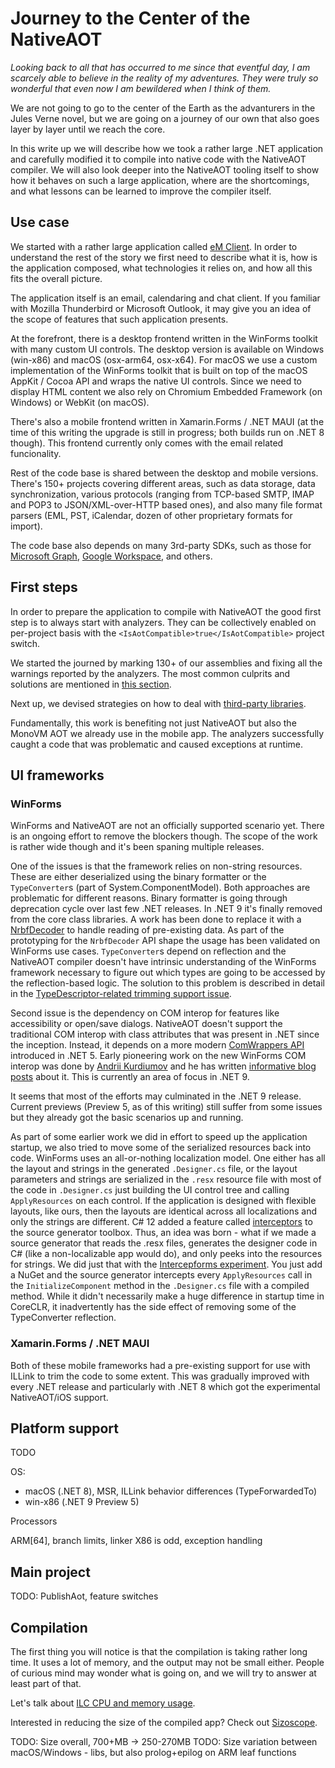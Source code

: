 # Journey to the Center of the NativeAOT

_Looking back to all that has occurred to me since that eventful day, I am scarcely able to believe in the reality of my adventures. They were truly so wonderful that even now I am bewildered when I think of them._

We are not going to go to the center of the Earth as the advanturers in the Jules Verne novel, but we are going on a journey of our own that also goes layer by layer until we reach the core.

In this write up we will describe how we took a rather large .NET application and carefully modified it to compile into native code with the NativeAOT compiler. We will also look deeper into the NativeAOT tooling itself to show how it behaves on such a large application, where are the shortcomings, and what lessons can be learned to improve the compiler itself.

## Use case

We started with a rather large application called [eM Client](http://www.emclient.com). In order to understand the rest of the story we first need to describe what it is, how is the application composed, what technologies it relies on, and how all this fits the overall picture.

The application itself is an email, calendaring and chat client. If you familiar with Mozilla Thunderbird or Microsoft Outlook, it may give you an idea of the scope of features that such application presents.

At the forefront, there is a desktop frontend written in the WinForms toolkit with many custom UI controls. The desktop version is available on Windows (win-x86) and macOS (osx-arm64, osx-x64). For macOS we use a custom implementation of the WinForms toolkit that is built on top of the macOS AppKit / Cocoa API and wraps the native UI controls. Since we need to display HTML content we also rely on Chromium Embedded Framework (on Windows) or WebKit (on macOS).

There's also a mobile frontend written in Xamarin.Forms / .NET MAUI (at the time of this writing the upgrade is still in progress; both builds run on .NET 8 though). This frontend currently only comes with the email related funcionality.

Rest of the code base is shared between the desktop and mobile versions. There's 150+ projects covering different areas, such as data storage, data synchronization, various protocols (ranging from TCP-based SMTP, IMAP and POP3 to JSON/XML-over-HTTP based ones), and also many file format parsers (EML, PST, iCalendar, dozen of other proprietary formats for import).

The code base also depends on many 3rd-party SDKs, such as those for [Microsoft Graph](https://github.com/microsoftgraph/msgraph-sdk-dotnet), [Google Workspace](https://github.com/googleapis/google-api-dotnet-client), and others.

## First steps

In order to prepare the application to compile with NativeAOT the good first step is to always start with analyzers. They can be collectively enabled on per-project basis with the `<IsAotCompatible>true</IsAotCompatible>` project switch.

We started the journed by marking 130+ of our assemblies and fixing all the warnings reported by the analyzers. The most common culprits and solutions are mentioned in [this section](https://github.com/filipnavara/nativeaot-notes/blob/main/third-party-libraries.md#updating-libraries-to-be-aot-compatible).

Next up, we devised strategies on how to deal with [third-party libraries](https://github.com/filipnavara/nativeaot-notes/blob/main/third-party-libraries.md).

Fundamentally, this work is benefiting not just NativeAOT but also the MonoVM AOT we already use in the mobile app. The analyzers successfully caught a code that was problematic and caused exceptions at runtime.

## UI frameworks

### WinForms

WinForms and NativeAOT are not an officially supported scenario yet. There is an ongoing effort to remove the blockers though. The scope of the work is rather wide though and it's been spaning multiple releases.

One of the issues is that the framework relies on non-string resources. These are either deserialized using the binary formatter or the `TypeConverter`s (part of System.ComponentModel). Both approaches are problematic for different reasons. Binary formatter is going through deprecation cycle over last few .NET releases. In .NET 9 it's finally removed from the core class libraries. A work has been done to replace it with a [NrbfDecoder](https://github.com/dotnet/runtime/pull/103232) to handle reading of pre-existing data. As part of the prototyping for the `NrbfDecoder` API shape the usage has been validated on WinForms use cases. `TypeConverter`s depend on reflection and the NativeAOT compiler doesn't have intrinsic understanding of the WinForms framework necessary to figure out which types are going to be accessed by the reflection-based logic. The solution to this problem is described in detail in the [TypeDescriptor-related trimming support issue](https://github.com/dotnet/runtime/issues/101202).

Second issue is the dependency on COM interop for features like accessibility or open/save dialogs. NativeAOT doesn't support the traditional COM interop with class attributes that was present in .NET since the inception. Instead, it depends on a more modern [ComWrappers API](https://learn.microsoft.com/en-us/dotnet/standard/native-interop/tutorial-comwrappers) introduced in .NET 5. Early pioneering work on the new WinForms COM interop was done by [Andrii Kurdiumov](https://github.com/kant2002) and he has written [informative blog posts](https://codevision.medium.com/using-com-in-nativeaot-131dbc0d559e) about it. This is currently an area of focus in .NET 9.

It seems that most of the efforts may culminated in the .NET 9 release. Current previews (Preview 5, as of this writing) still suffer from some issues but they already got the basic scenarios up and running.

As part of some earlier work we did in effort to speed up the application startup, we also tried to move some of the serialized resources back into code. WinForms uses an all-or-nothing localization model. One either has all the layout and strings in the generated `.Designer.cs` file, or the layout parameters and strings are serialized in the `.resx` resource file with most of the code in `.Designer.cs` just building the UI control tree and calling `ApplyResources` on each control. If the application is designed with flexible layouts, like ours, then the layouts are identical across all localizations and only the strings are different. C# 12 added a feature called [interceptors](https://devblogs.microsoft.com/dotnet/new-csharp-12-preview-features/) to the source generator toolbox. Thus, an idea was born - what if we made a source generator that reads the .resx files, generates the designer code in C# (like a non-localizable app would do), and only peeks into the resources for strings. We did just that with the [Intercepforms experiment](https://github.com/emclient/Intercepforms). You just add a NuGet and the source generator intercepts every `ApplyResources` call in the `InitializeComponent` method in the `.Designer.cs` file with a compiled method. While it didn't necessarily make a huge difference in startup time in CoreCLR, it inadvertently has the side effect of removing some of the TypeConverter reflection.

### Xamarin.Forms / .NET MAUI

Both of these mobile frameworks had a pre-existing support for use with ILLink to trim the code to some 
extent. This was gradually improved with every .NET release and particularly with .NET 8 which got the 
experimental NativeAOT/iOS support.

## Platform support

TODO

OS:
- macOS (.NET 8), MSR, ILLink behavior differences (TypeForwardedTo)
- win-x86 (.NET 9 Preview 5)

Processors

ARM[64], branch limits, linker
X86 is odd, exception handling

## Main project

TODO: PublishAot, feature switches

## Compilation

The first thing you will notice is that the compilation is taking rather long time. It uses a lot of memory, and the output may not be small either. People of curious mind may wonder what is going on, and we will try to answer at least part of that.

Let's talk about [ILC CPU and memory usage](https://github.com/filipnavara/nativeaot-notes/blob/main/ilc-resource-usage.md).

Interested in reducing the size of the compiled app? Check out [Sizoscope](https://github.com/MichalStrehovsky/sizoscope).

TODO: Size overall, 700+MB -> 250-270MB
TODO: Size variation between macOS/Windows - libs, but also prolog+epilog on ARM leaf functions